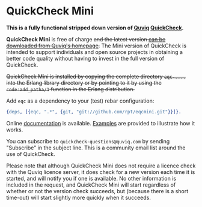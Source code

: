 # QuickCheck Mini

**This is a fully functional stripped down version of [Quviq][quviq]
[QuickCheck][flyer].**

**QuickCheck Mini** is free of charge ~~and the latest version [can be
downloaded from Quviq's homepage][eqcmini].~~ The Mini version of
QuickCheck is intended to support individuals and open source projects
in obtaining a better code quality without having to invest in the
full version of QuickCheck.

~~QuickCheck Mini is installed by copying the complete directory
`eqc-....` into the Erlang library directory or by pointing to it by
using the `code:add_patha/1` function in the Erlang distribution.~~

Add `eqc` as a dependency to your (test) rebar configuration:

``` erlang
{deps, [{eqc, ".*", {git, "git://github.com/rpt/eqcmini.git"}}]}.
```

Online [documentation][docs] is available.
[Examples](examples) are provided to illustrate how it works.

You can subscribe to `quickcheck-questions@quviq.com` by sending
"Subscribe" in the subject line. This is a community email list around
the use of QuickCheck.

Please note that although QuickCheck Mini does not require a licence
check with the Quviq licence server, it does check for a new version
each time it is started, and will notify you if one is available. No
other information is included in the request, and QuickCheck Mini will
start regardless of whether or not the version check succeeds, but
(because there is a short time-out) will start slightly more quickly
when it succeeds.

[eqcmini]: http://quviq.com/downloads/eqcmini.zip
[quviq]: http://quviq.com/index.html
[flyer]: http://quviq.com/documents/QuviqFlyer.pdf
[docs]: https://htmlpreview.github.io/?https://github.com/rpt/eqcmini/blob/master/doc/index.html
